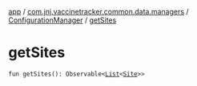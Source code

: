 [app](../../index.md) / [com.jnj.vaccinetracker.common.data.managers](../index.md) / [ConfigurationManager](index.md) / [getSites](./get-sites.md)

# getSites

`fun getSites(): Observable<`[`List`](https://kotlinlang.org/api/latest/jvm/stdlib/kotlin.collections/-list/index.html)`<`[`Site`](../../com.jnj.vaccinetracker.common.data.models.api.response/-site/index.md)`>>`